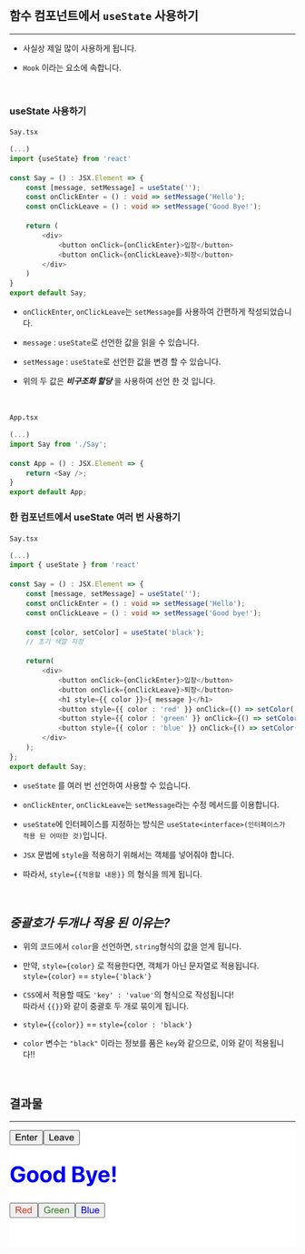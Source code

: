    <br/>

## 함수 컴포넌트에서 `useState` 사용하기
<hr/>

* 사실상 제일 많이 사용하게 됩니다.

* `Hook` 이라는 요소에 속합니다.

   <br/>

### useState 사용하기

`Say.tsx`
```typescript
(...)
import {useState} from 'react'

const Say = () : JSX.Element => {
    const [message, setMessage] = useState('');
    const onClickEnter = () : void => setMessage('Hello');
    const onClickLeave = () : void => setMessage('Good Bye!');

    return (
        <div>
            <button onClick={onClickEnter}>입장</button>
            <button onClick={onClickLeave}>퇴장</button>
        </div>
    )
}
export default Say;
```
* `onClickEnter`, `onClickLeave`는 `setMessage`를 사용하여 간편하게 작성되었습니다.
* `message` : `useState`로 선언한 값을 읽을 수 있습니다.
* `setMessage` : `useState`로 선언한 값을 변경 할 수 있습니다.

* 위의 두 값은 ***비구조화 할당*** 을 사용하여 선언 한 것 입니다.

   <br/>

`App.tsx`
```typescript
(...)
import Say from './Say';

const App = () : JSX.Element => {
    return <Say />;
}
export default App;
```

### 한 컴포넌트에서 useState 여러 번 사용하기

`Say.tsx`
```typescript
(...)
import { useState } from 'react'

const Say = () : JSX.Element => {
    const [message, setMessage] = useState('');
    const onClickEnter = () : void => setMessage('Hello');
    const onClickLeave = () : void => setMessage('Good bye!');

    const [color, setColor] = useState('black');
    // 초기 색깔 지정

    return(
        <div>
            <button onClick={onClickEnter}>입장</button>
            <button onClick={onClickLeave}>퇴장</button>
            <h1 style={{ color }}>{ message }</h1>
            <button style={{ color : 'red' }} onClick={() => setColor('red')}>빨간색</button>
            <button style={{ color : 'green' }} onClick={() => setColor('green')}>초록색</button>
            <button style={{ color : 'blue' }} onClick={() => setColor('blue')}>파란색</button>
        </div>
    );
};
export default Say;
```
* `useState` 를 여러 번 선언하여 사용할 수 있습니다.

* `onClickEnter`, `onClickLeave`는 `setMessage`라는 수정 메서드를 이용합니다.

* `useState`에 인터페이스를 지정하는 방식은 `useState<interface>(인터페이스가 적용 된 어떠한 것)`입니다.

* `JSX` 문법에 `style`을 적용하기 위해서는 객체를 넣어줘야 합니다.

* 따라서, `style={{적용할 내용}}` 의 형식을 띄게 됩니다.

   <br/>

***중괄호가 두개나 적용 된 이유는?***
- 
* 위의 코드에서 `color`을 선언하면, `string`형식의 값을 얻게 됩니다.

* 만약, `style={color}` 로 적용한다면, 객체가 아닌 문자열로 적용됩니다.<br/>
`style={color}` == `style={'black'}`

* `CSS`에서 적용할 때도 `'key' : 'value'`의 형식으로 작성됩니다!<br/>
따라서 `{{}}`와 같이 중괄호 두 개로 묶이게 됩니다.

* `style={{color}}` == `style={color : 'black'}`

* `color` 변수는 `"black"` 이라는 정보를 품은 `key`와 같으므로, 이와 같이 적용됩니다!!

   <br/>

## 결과물
<hr>

![someStateSample](../../../img/react-img/ch03-img/fewStateSample.png)